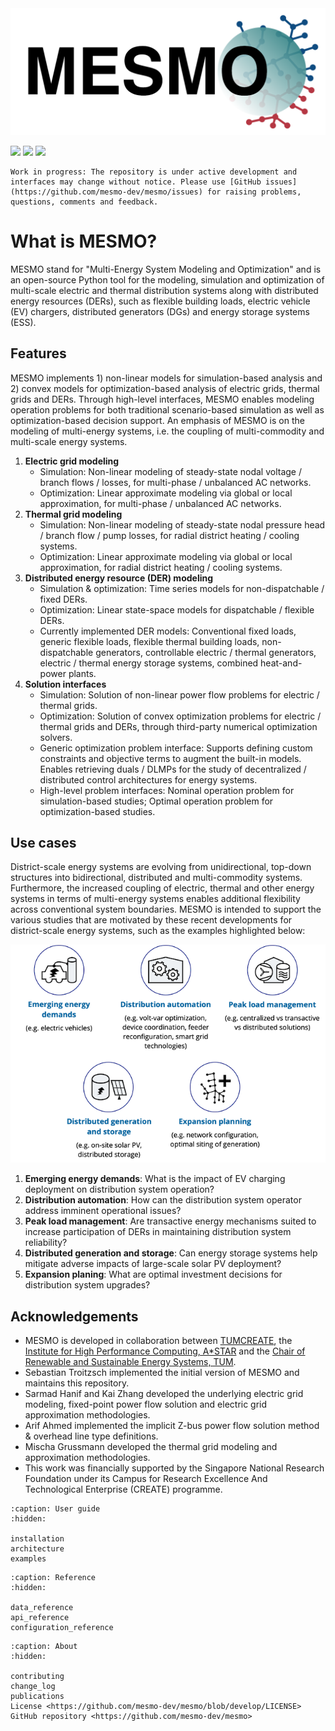 <img src="assets/mesmo_logo_transparent.png" alt="" class="invert-gray align-center"/>

[![](https://zenodo.org/badge/201130660.svg)](https://zenodo.org/badge/latestdoi/201130660)
[![](https://img.shields.io/github/release-date/mesmo-dev/mesmo?label=last%20release)](https://github.com/mesmo-dev/mesmo/releases)
[![](https://img.shields.io/github/last-commit/mesmo-dev/mesmo)](https://github.com/mesmo-dev/mesmo/graphs/contributors)

```{important}
Work in progress: The repository is under active development and interfaces may change without notice. Please use [GitHub issues](https://github.com/mesmo-dev/mesmo/issues) for raising problems, questions, comments and feedback.
```

# What is MESMO?

MESMO stand for "Multi-Energy System Modeling and Optimization" and is an open-source Python tool for the modeling, simulation and optimization of multi-scale electric and thermal distribution systems along with distributed energy resources (DERs), such as flexible building loads, electric vehicle (EV) chargers, distributed generators (DGs) and energy storage systems (ESS).

## Features

MESMO implements 1) non-linear models for simulation-based analysis and 2) convex models for optimization-based analysis of electric grids, thermal grids and DERs. Through high-level interfaces, MESMO enables modeling operation problems for both traditional scenario-based simulation as well as optimization-based decision support. An emphasis of MESMO is on the modeling of multi-energy systems, i.e. the coupling of multi-commodity and multi-scale energy systems.

1. **Electric grid modeling**
    - Simulation: Non-linear modeling of steady-state nodal voltage / branch flows / losses, for multi-phase / unbalanced AC networks.
    - Optimization: Linear approximate modeling via global or local approximation, for multi-phase / unbalanced AC networks.
2. **Thermal grid modeling**
    - Simulation: Non-linear modeling of steady-state nodal pressure head / branch flow / pump losses, for radial district heating / cooling systems.
    - Optimization: Linear approximate modeling via global or local approximation, for radial district heating / cooling systems.
3. **Distributed energy resource (DER) modeling**
    - Simulation & optimization: Time series models for non-dispatchable / fixed DERs.
    - Optimization: Linear state-space models for dispatchable / flexible DERs.
    - Currently implemented DER models: Conventional fixed loads, generic flexible loads, flexible thermal building loads, non-dispatchable generators, controllable electric / thermal generators, electric / thermal energy storage systems, combined heat-and-power plants.
4. **Solution interfaces**
    - Simulation: Solution of non-linear power flow problems for electric / thermal grids.
    - Optimization: Solution of convex optimization problems for electric / thermal grids and DERs, through third-party numerical optimization solvers.
    - Generic optimization problem interface: Supports defining custom constraints and objective terms to augment the built-in models. Enables retrieving duals / DLMPs for the study of decentralized / distributed control architectures for energy systems.
    - High-level problem interfaces: Nominal operation problem for simulation-based studies; Optimal operation problem for optimization-based studies.

## Use cases

District-scale energy systems are evolving from unidirectional, top-down structures into bidirectional, distributed and multi-commodity systems. Furthermore, the increased coupling of electric, thermal and other energy systems in terms of multi-energy systems enables additional flexibility across conventional system boundaries. MESMO is intended to support the various studies that are motivated by these recent developments for district-scale energy systems, such as the examples highlighted below:

<img src="assets/use_cases.png" alt="" class="invert-gray align-center"/>

1. **Emerging energy demands**: What is the impact of EV charging deployment on distribution system operation?
2. **Distribution automation**: How can the distribution system operator address imminent operational issues?
3. **Peak load management**: Are transactive energy mechanisms suited to increase participation of DERs in maintaining distribution system reliability?
4. **Distributed generation and storage**: Can energy storage systems help mitigate adverse impacts of large-scale solar PV deployment?
5. **Expansion planing**: What are optimal investment decisions for distribution system upgrades?

## Acknowledgements

- MESMO is developed in collaboration between [TUMCREATE](https://www.tum-create.edu.sg/), the [Institute for High Performance Computing, A*STAR](https://www.a-star.edu.sg/ihpc) and the [Chair of Renewable and Sustainable Energy Systems, TUM](https://www.ei.tum.de/en/ens/).
- Sebastian Troitzsch implemented the initial version of MESMO and maintains this repository.
- Sarmad Hanif and Kai Zhang developed the underlying electric grid modeling, fixed-point power flow solution and electric grid approximation methodologies.
- Arif Ahmed implemented the implicit Z-bus power flow solution method & overhead line type definitions.
- Mischa Grussmann developed the thermal grid modeling and approximation methodologies.
- This work was financially supported by the Singapore National Research Foundation under its Campus for Research Excellence And Technological Enterprise (CREATE) programme.

```{toctree}
:caption: User guide
:hidden:

installation
architecture
examples
```

```{toctree}
:caption: Reference
:hidden:

data_reference
api_reference
configuration_reference
```

```{toctree}
:caption: About
:hidden:

contributing
change_log
publications
License <https://github.com/mesmo-dev/mesmo/blob/develop/LICENSE>
GitHub repository <https://github.com/mesmo-dev/mesmo>
```
